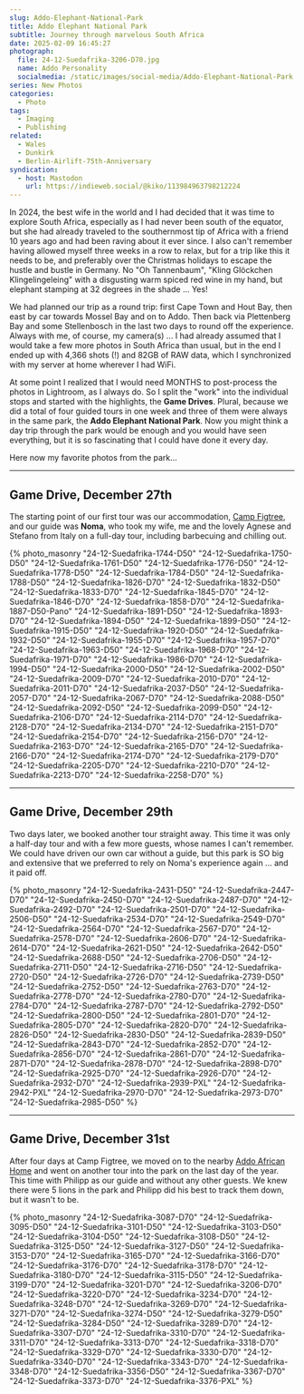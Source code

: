 ```yaml
---
slug: Addo-Elephant-National-Park
title: Addo Elephant National Park
subtitle: Journey through marvelous South Africa
date: 2025-02-09 16:45:27
photograph:
  file: 24-12-Suedafrika-3206-D70.jpg
  name: Addo Personality
  socialmedia: /static/images/social-media/Addo-Elephant-National-Park.png
series: New Photos
categories:
  - Photo
tags:
  - Imaging
  - Publishing
related:
  - Wales
  - Dunkirk
  - Berlin-Airlift-75th-Anniversary
syndication:
  - host: Mastodon
    url: https://indieweb.social/@kiko/113984963798212224
---
```


In 2024, the best wife in the world and I had decided that it was time to explore South Africa, especially as I had never been south of the equator, but she had already traveled to the southernmost tip of Africa with a friend 10 years ago and had been raving about it ever since. I also can't remember having allowed myself three weeks in a row to relax, but for a trip like this it needs to be, and preferably over the Christmas holidays to escape the hustle and bustle in Germany. No "Oh Tannenbaum", "Kling Glöckchen Klingelingeleing" with a disgusting warm spiced red wine in my hand, but elephant stamping at 32 degrees in the shade ... Yes!

We had planned our trip as a round trip: first Cape Town and Hout Bay, then east by car towards Mossel Bay and on to Addo. Then back via Plettenberg Bay and some Stellenbosch in the last two days to round off the experience. Always with me, of course, my camera(s) ... I had already assumed that I would take a few more photos in South Africa than usual, but in the end I ended up with 4,366 shots (!) and 82GB of RAW data, which I synchronized with my server at home wherever I had WiFi.

<!-- more -->

At some point I realized that I would need MONTHS to post-process the photos in Lightroom, as I always do. So I split the "work" into the individual stops and started with the highlights, the **Game Drives**. Plural, because we did a total of four guided tours in one week and three of them were always in the same park, the **Addo Elephant National Park**. Now you might think a day trip through the park would be enough and you would have seen everything, but it is so fascinating that I could have done it every day.

Here now my favorite photos from the park...

---

## Game Drive, December 27th

The starting point of our first tour was our accommodation, [Camp Figtree](https://www.oystercollection.co.za/camp-figtree/), and our guide was **Noma**, who took my wife, me and the lovely Agnese and Stefano from Italy on a full-day tour, including barbecuing and chilling out.

{% photo_masonry
  "24-12-Suedafrika-1744-D50"
  "24-12-Suedafrika-1750-D50"
  "24-12-Suedafrika-1761-D50"
  "24-12-Suedafrika-1776-D50"
  "24-12-Suedafrika-1778-D50"
  "24-12-Suedafrika-1784-D50"
  "24-12-Suedafrika-1788-D50"
  "24-12-Suedafrika-1826-D70"
  "24-12-Suedafrika-1832-D50"
  "24-12-Suedafrika-1833-D70"
  "24-12-Suedafrika-1845-D70"
  "24-12-Suedafrika-1846-D70"
  "24-12-Suedafrika-1858-D70"
  "24-12-Suedafrika-1887-D50-Pano"
  "24-12-Suedafrika-1891-D50"
  "24-12-Suedafrika-1893-D70"
  "24-12-Suedafrika-1894-D50"
  "24-12-Suedafrika-1899-D50"
  "24-12-Suedafrika-1915-D50"
  "24-12-Suedafrika-1920-D50"
  "24-12-Suedafrika-1932-D50"
  "24-12-Suedafrika-1955-D70"
  "24-12-Suedafrika-1957-D70"
  "24-12-Suedafrika-1963-D50"
  "24-12-Suedafrika-1968-D70"
  "24-12-Suedafrika-1971-D70"
  "24-12-Suedafrika-1986-D70"
  "24-12-Suedafrika-1994-D50"
  "24-12-Suedafrika-2000-D50"
  "24-12-Suedafrika-2002-D50"
  "24-12-Suedafrika-2009-D70"
  "24-12-Suedafrika-2010-D70"
  "24-12-Suedafrika-2011-D70"
  "24-12-Suedafrika-2037-D50"
  "24-12-Suedafrika-2057-D70"
  "24-12-Suedafrika-2067-D70"
  "24-12-Suedafrika-2088-D50"
  "24-12-Suedafrika-2092-D50"
  "24-12-Suedafrika-2099-D50"
  "24-12-Suedafrika-2106-D70"
  "24-12-Suedafrika-2114-D70"
  "24-12-Suedafrika-2128-D70"
  "24-12-Suedafrika-2134-D70"
  "24-12-Suedafrika-2151-D70"
  "24-12-Suedafrika-2154-D70"
  "24-12-Suedafrika-2156-D70"
  "24-12-Suedafrika-2163-D70"
  "24-12-Suedafrika-2165-D70"
  "24-12-Suedafrika-2166-D70"
  "24-12-Suedafrika-2174-D70"
  "24-12-Suedafrika-2179-D70"
  "24-12-Suedafrika-2205-D70"
  "24-12-Suedafrika-2210-D70"
  "24-12-Suedafrika-2213-D70"
  "24-12-Suedafrika-2258-D70"
%}

---

## Game Drive, December 29th

Two days later, we booked another tour straight away. This time it was only a half-day tour and with a few more guests, whose names I can't remember. We could have driven our own car without a guide, but this park is SO big and extensive that we preferred to rely on Noma's experience again ... and it paid off.

{% photo_masonry
  "24-12-Suedafrika-2431-D50"
  "24-12-Suedafrika-2447-D70"
  "24-12-Suedafrika-2450-D70"
  "24-12-Suedafrika-2487-D70"
  "24-12-Suedafrika-2492-D70"
  "24-12-Suedafrika-2501-D70"
  "24-12-Suedafrika-2506-D50"
  "24-12-Suedafrika-2534-D70"
  "24-12-Suedafrika-2549-D70"
  "24-12-Suedafrika-2564-D70"
  "24-12-Suedafrika-2567-D70"
  "24-12-Suedafrika-2578-D70"
  "24-12-Suedafrika-2606-D70"
  "24-12-Suedafrika-2614-D70"
  "24-12-Suedafrika-2621-D50"
  "24-12-Suedafrika-2642-D50"
  "24-12-Suedafrika-2688-D50"
  "24-12-Suedafrika-2706-D50"
  "24-12-Suedafrika-2711-D50"
  "24-12-Suedafrika-2716-D50"
  "24-12-Suedafrika-2720-D50"
  "24-12-Suedafrika-2726-D70"
  "24-12-Suedafrika-2739-D50"
  "24-12-Suedafrika-2752-D50"
  "24-12-Suedafrika-2763-D70"
  "24-12-Suedafrika-2778-D70"
  "24-12-Suedafrika-2780-D70"
  "24-12-Suedafrika-2784-D70"
  "24-12-Suedafrika-2787-D70"
  "24-12-Suedafrika-2792-D50"
  "24-12-Suedafrika-2800-D50"
  "24-12-Suedafrika-2801-D70"
  "24-12-Suedafrika-2805-D70"
  "24-12-Suedafrika-2820-D70"
  "24-12-Suedafrika-2826-D50"
  "24-12-Suedafrika-2830-D50"
  "24-12-Suedafrika-2839-D50"
  "24-12-Suedafrika-2843-D70"
  "24-12-Suedafrika-2852-D70"
  "24-12-Suedafrika-2856-D70"
  "24-12-Suedafrika-2861-D70"
  "24-12-Suedafrika-2871-D70"
  "24-12-Suedafrika-2878-D70"
  "24-12-Suedafrika-2898-D70"
  "24-12-Suedafrika-2925-D70"
  "24-12-Suedafrika-2926-D70"
  "24-12-Suedafrika-2932-D70"
  "24-12-Suedafrika-2939-PXL"
  "24-12-Suedafrika-2942-PXL"
  "24-12-Suedafrika-2970-D70"
  "24-12-Suedafrika-2973-D70"
  "24-12-Suedafrika-2985-D50"
%}

---

## Game Drive, December 31st

After four days at Camp Figtree, we moved on to the nearby [Addo African Home](https://www.addoafricanhome.co.za/) and went on another tour into the park on the last day of the year. This time with Philipp as our guide and without any other guests. We knew there were 5 lions in the park and Philipp did his best to track them down, but it wasn't to be.

{% photo_masonry
  "24-12-Suedafrika-3087-D70"
  "24-12-Suedafrika-3095-D50"
  "24-12-Suedafrika-3101-D50"
  "24-12-Suedafrika-3103-D50"
  "24-12-Suedafrika-3104-D50"
  "24-12-Suedafrika-3108-D50"
  "24-12-Suedafrika-3125-D50"
  "24-12-Suedafrika-3127-D50"
  "24-12-Suedafrika-3153-D70"
  "24-12-Suedafrika-3165-D70"
  "24-12-Suedafrika-3166-D70"
  "24-12-Suedafrika-3176-D70"
  "24-12-Suedafrika-3178-D70"
  "24-12-Suedafrika-3180-D70"
  "24-12-Suedafrika-3115-D50"
  "24-12-Suedafrika-3199-D70"
  "24-12-Suedafrika-3201-D70"
  "24-12-Suedafrika-3206-D70"
  "24-12-Suedafrika-3220-D70"
  "24-12-Suedafrika-3234-D70"
  "24-12-Suedafrika-3248-D70"
  "24-12-Suedafrika-3269-D70"
  "24-12-Suedafrika-3271-D70"
  "24-12-Suedafrika-3274-D50"
  "24-12-Suedafrika-3279-D50"
  "24-12-Suedafrika-3284-D50"
  "24-12-Suedafrika-3289-D70"
  "24-12-Suedafrika-3307-D70"
  "24-12-Suedafrika-3310-D70"
  "24-12-Suedafrika-3311-D70"
  "24-12-Suedafrika-3313-D70"
  "24-12-Suedafrika-3318-D70"
  "24-12-Suedafrika-3329-D70"
  "24-12-Suedafrika-3330-D70"
  "24-12-Suedafrika-3340-D70"
  "24-12-Suedafrika-3343-D70"
  "24-12-Suedafrika-3348-D70"
  "24-12-Suedafrika-3356-D50"
  "24-12-Suedafrika-3367-D70"
  "24-12-Suedafrika-3373-D70"
  "24-12-Suedafrika-3376-PXL"
%}
